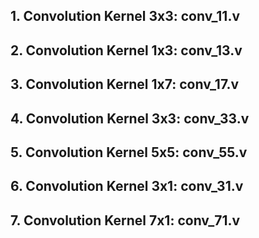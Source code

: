 ## 1. Convolution Kernel 3x3: conv_11.v
## 2. Convolution Kernel 1x3: conv_13.v
## 3. Convolution Kernel 1x7: conv_17.v
## 4. Convolution Kernel 3x3: conv_33.v
## 5. Convolution Kernel 5x5: conv_55.v
## 6. Convolution Kernel 3x1: conv_31.v
## 7. Convolution Kernel 7x1: conv_71.v
